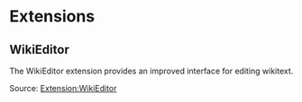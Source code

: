 # Extensions

## WikiEditor

The WikiEditor extension provides an improved interface for editing wikitext.

Source: [Extension:WikiEditor](https://www.mediawiki.org/wiki/Extension:WikiEditor)
